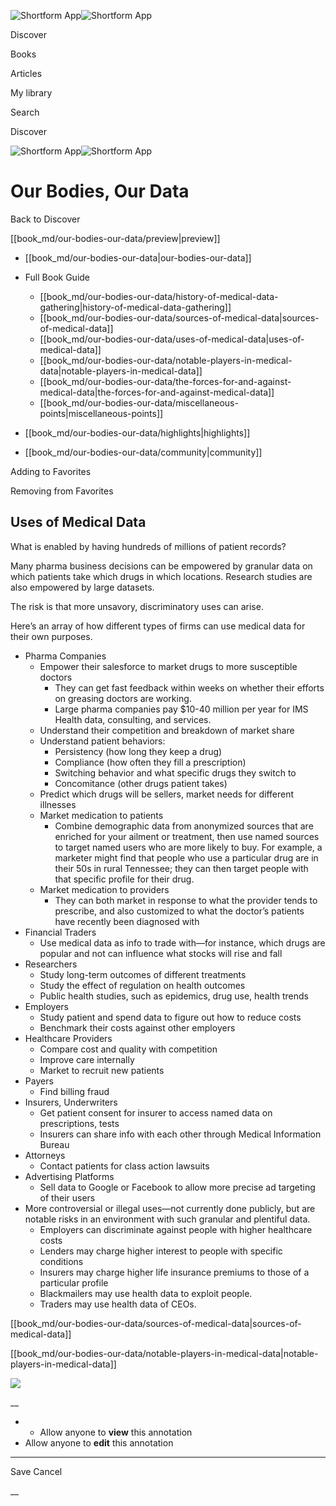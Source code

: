 ![Shortform App](/img/logo.36a2399e.svg)![Shortform App](/img/logo-dark.70c1b072.svg)

Discover

Books

Articles

My library

Search

Discover

![Shortform App](/img/logo.36a2399e.svg)![Shortform App](/img/logo-dark.70c1b072.svg)

# Our Bodies, Our Data

Back to Discover

[[book_md/our-bodies-our-data/preview|preview]]

  * [[book_md/our-bodies-our-data|our-bodies-our-data]]
  * Full Book Guide

    * [[book_md/our-bodies-our-data/history-of-medical-data-gathering|history-of-medical-data-gathering]]
    * [[book_md/our-bodies-our-data/sources-of-medical-data|sources-of-medical-data]]
    * [[book_md/our-bodies-our-data/uses-of-medical-data|uses-of-medical-data]]
    * [[book_md/our-bodies-our-data/notable-players-in-medical-data|notable-players-in-medical-data]]
    * [[book_md/our-bodies-our-data/the-forces-for-and-against-medical-data|the-forces-for-and-against-medical-data]]
    * [[book_md/our-bodies-our-data/miscellaneous-points|miscellaneous-points]]
  * [[book_md/our-bodies-our-data/highlights|highlights]]
  * [[book_md/our-bodies-our-data/community|community]]



Adding to Favorites 

Removing from Favorites 

## Uses of Medical Data

What is enabled by having hundreds of millions of patient records?

Many pharma business decisions can be empowered by granular data on which patients take which drugs in which locations. Research studies are also empowered by large datasets.

The risk is that more unsavory, discriminatory uses can arise.

Here’s an array of how different types of firms can use medical data for their own purposes.

  * Pharma Companies
    * Empower their salesforce to market drugs to more susceptible doctors
      * They can get fast feedback within weeks on whether their efforts on greasing doctors are working.
      * Large pharma companies pay $10-40 million per year for IMS Health data, consulting, and services.
    * Understand their competition and breakdown of market share
    * Understand patient behaviors:
      * Persistency (how long they keep a drug)
      * Compliance (how often they fill a prescription)
      * Switching behavior and what specific drugs they switch to
      * Concomitance (other drugs patient takes)
    * Predict which drugs will be sellers, market needs for different illnesses
    * Market medication to patients
      * Combine demographic data from anonymized sources that are enriched for your ailment or treatment, then use named sources to target named users who are more likely to buy. For example, a marketer might find that people who use a particular drug are in their 50s in rural Tennessee; they can then target people with that specific profile for their drug.
    * Market medication to providers
      * They can both market in response to what the provider tends to prescribe, and also customized to what the doctor’s patients have recently been diagnosed with
  * Financial Traders
    * Use medical data as info to trade with—for instance, which drugs are popular and not can influence what stocks will rise and fall
  * Researchers
    * Study long-term outcomes of different treatments
    * Study the effect of regulation on health outcomes
    * Public health studies, such as epidemics, drug use, health trends
  * Employers
    * Study patient and spend data to figure out how to reduce costs
    * Benchmark their costs against other employers
  * Healthcare Providers
    * Compare cost and quality with competition
    * Improve care internally
    * Market to recruit new patients
  * Payers
    * Find billing fraud
  * Insurers, Underwriters
    * Get patient consent for insurer to access named data on prescriptions, tests
    * Insurers can share info with each other through Medical Information Bureau
  * Attorneys
    * Contact patients for class action lawsuits
  * Advertising Platforms
    * Sell data to Google or Facebook to allow more precise ad targeting of their users
  * More controversial or illegal uses—not currently done publicly, but are notable risks in an environment with such granular and plentiful data.
    * Employers can discriminate against people with higher healthcare costs
    * Lenders may charge higher interest to people with specific conditions
    * Insurers may charge higher life insurance premiums to those of a particular profile
    * Blackmailers may use health data to exploit people.
    * Traders may use health data of CEOs.



[[book_md/our-bodies-our-data/sources-of-medical-data|sources-of-medical-data]]

[[book_md/our-bodies-our-data/notable-players-in-medical-data|notable-players-in-medical-data]]

![](https://bat.bing.com/action/0?ti=56018282&Ver=2&mid=e8fb4632-cc5c-4c6d-8f6f-faab293fd747&sid=f30c5e70639211ee87d33f0876d93783&vid=f30c9700639211eeb3a75d830392c94f&vids=0&msclkid=N&pi=0&lg=en-US&sw=800&sh=600&sc=24&nwd=1&tl=Shortform%20%7C%20Book&p=https%3A%2F%2Fwww.shortform.com%2Fapp%2Fbook%2Four-bodies-our-data%2Fuses-of-medical-data&r=&lt=473&evt=pageLoad&sv=1&rn=883535)

__

  *   * Allow anyone to **view** this annotation
  * Allow anyone to **edit** this annotation



* * *

Save Cancel

__



